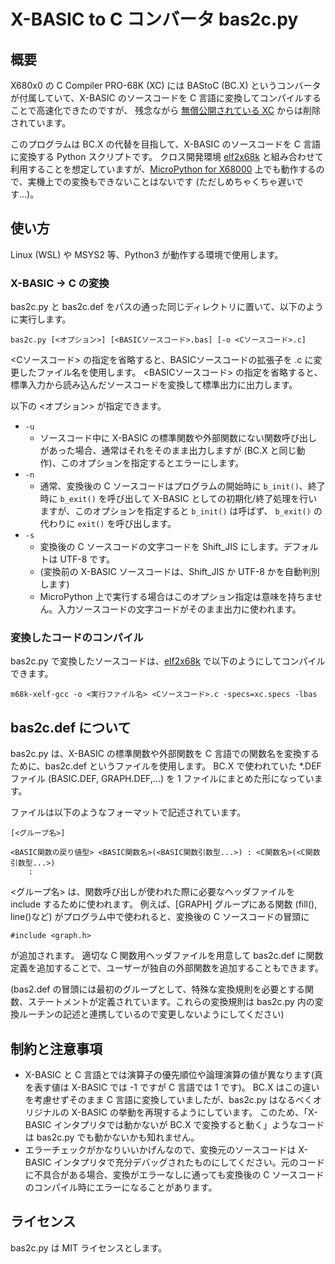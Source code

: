 # X-BASIC to C コンバータ bas2c.py

## 概要

X680x0 の C Compiler PRO-68K (XC) には BAStoC (BC.X) というコンバータが付属していて、X-BASIC のソースコードを C 言語に変換してコンパイルすることで高速化できたのですが、
残念ながら [無償公開されている XC](http://retropc.net/x68000/software/sharp/xc21/) からは削除されています。

このプログラムは BC.X の代替を目指して、X-BASIC のソースコードを C 言語に変換する Python スクリプトです。
クロス開発環境 [elf2x68k](https://github.com/yunkya2/elf2x68k) と組み合わせて利用することを想定していますが、[MicroPython for X68000](https://github.com/yunkya2/micropython-x68k/blob/port-x68k/ports/x68k/README.md) 上でも動作するので、実機上での変換もできないことはないです (ただしめちゃくちゃ遅いです…)。

## 使い方

Linux (WSL) や MSYS2 等、Python3 が動作する環境で使用します。

### X-BASIC → C の変換

bas2c.py と bas2c.def をパスの通った同じディレクトリに置いて、以下のように実行します。
```
bas2c.py [<オプション>] [<BASICソースコード>.bas] [-o <Cソースコード>.c]
```

<Cソースコード> の指定を省略すると、BASICソースコードの拡張子を .c に変更したファイル名を使用します。
<BASICソースコード> の指定を省略すると、標準入力から読み込んだソースコードを変換して標準出力に出力します。

以下の <オプション> が指定できます。

* `-u`
  * ソースコード中に X-BASIC の標準関数や外部関数にない関数呼び出しがあった場合、通常はそれをそのまま出力しますが (BC.X と同じ動作)、このオプションを指定するとエラーにします。
* `-n`
  * 通常、変換後の C ソースコードはプログラムの開始時に `b_init()`、終了時に `b_exit()` を呼び出して X-BASIC としての初期化/終了処理を行いますが、このオプションを指定すると `b_init()` は呼ばず、 `b_exit()` の代わりに `exit()` を呼び出します。
* `-s`
  * 変換後の C ソースコードの文字コードを Shift_JIS にします。デフォルトは UTF-8 です。
  * (変換前の X-BASIC ソースコードは、Shift_JIS か UTF-8 かを自動判別します)
  * MicroPython 上で実行する場合はこのオプション指定は意味を持ちません。入力ソースコードの文字コードがそのまま出力に使われます。

### 変換したコードのコンパイル

bas2c.py で変換したソースコードは、[elf2x68k](https://github.com/yunkya2/elf2x68k) で以下のようにしてコンパイルできます。
```
m68k-xelf-gcc -o <実行ファイル名> <Cソースコード>.c -specs=xc.specs -lbas
```

## bas2c.def について

bas2c.py は、X-BASIC の標準関数や外部関数を C 言語での関数名を変換するために、bas2c.def というファイルを使用します。
BC.X で使われていた *.DEF ファイル (BASIC.DEF, GRAPH.DEF,...) を 1 ファイルにまとめた形になっています。

ファイルは以下のようなフォーマットで記述されています。
```
[<グループ名>]

<BASIC関数の戻り値型> <BASIC関数名>(<BASIC関数引数型...>) : <C関数名>(<C関数引数型...>)
    :
```

<グループ名> は、関数呼び出しが使われた際に必要なヘッダファイルを include するために使われます。
例えば、[GRAPH] グループにある関数 (fill(), line()など) がプログラム中で使われると、変換後の C ソースコードの冒頭に
```
#include <graph.h>
```
が追加されます。
適切な C 関数用ヘッダファイルを用意して bas2c.def に関数定義を追加することで、ユーザーが独自の外部関数を追加することもできます。

(bas2.def の冒頭には最初のグループとして、特殊な変換規則を必要とする関数、ステートメントが定義されています。これらの変換規則は bas2c.py 内の変換ルーチンの記述と連携しているので変更しないようにしてください)

## 制約と注意事項

* X-BASIC と C 言語とでは演算子の優先順位や論理演算の値が異なります(真を表す値は X-BASIC では -1 ですが C 言語では 1 です)。
BC.X はこの違いを考慮せずそのまま C 言語に変換していましたが、bas2c.py はなるべくオリジナルの X-BASIC の挙動を再現するようにしています。
このため、「X-BASIC インタプリタでは動かないが BC.X で変換すると動く」ようなコードは bas2c.py でも動かないかも知れません。
* エラーチェックがかなりいいかげんなので、変換元のソースコードは X-BASIC インタプリタで充分デバッグされたものにしてください。元のコードに不具合がある場合、変換がエラーなしに通っても変換後の C ソースコードのコンパイル時にエラーになることがあります。

## ライセンス

bas2c.py は MIT ライセンスとします。
